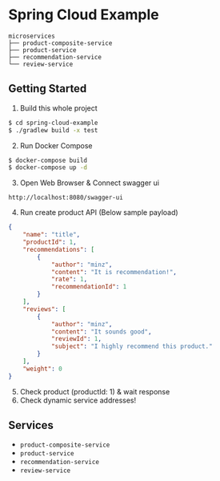 # Spring Cloud Example

```
microservices
├── product-composite-service
├── product-service
├── recommendation-service
└── review-service
```

## Getting Started

1. Build this whole project

```sh
$ cd spring-cloud-example
$ ./gradlew build -x test
```

2. Run Docker Compose

```sh
$ docker-compose build
$ docker-compose up -d
```

3. Open Web Browser & Connect swagger ui

```
http://localhost:8080/swagger-ui
```

4. Run create product API (Below sample payload)

```json
{
    "name": "title",
    "productId": 1,
    "recommendations": [
        {
            "author": "minz",
            "content": "It is recommendation!",
            "rate": 1,
            "recommendationId": 1
        }
    ],
    "reviews": [
        {
            "author": "minz",
            "content": "It sounds good",
            "reviewId": 1,
            "subject": "I highly recommend this product."
        }
    ],
    "weight": 0
}
```

5. Check product (productId: 1) & wait response
6. Check dynamic service addresses!

## Services

- `product-composite-service`
- `product-service`
- `recommendation-service`
- `review-service`
